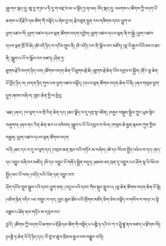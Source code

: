 ﻿  
།རྒྱ་གར་སྐད་དུ། ཨཱ་རྱ་ག་ཎ་པ་ཏི་རཱ་ག་བཛྲ་ས་མ་ཡ་སྟོད་ཏྲ་ནའམ། བོད་སྐད་དུ། འཕགས་པ་ཚོགས་ཀྱི་བདག་པོ་ཆགས་པ་རྡོ་རྗེའི་དམ་ཚིག་གི་བསྟོད་པ་ཞེས་བྱ་བ། རྗེ་བཙུན་སྤྱན་རས་གཟིགས་དབང་ཕྱུག་ལ་  
ཕྱག་འཚལ་ལོ། །ཕྱག་འཚལ་དཔལ་ལྡན་ཚོགས་བདག་དགྱེས། །ཕྱག་འཚལ་དཔལ་ལྡན་ཞི་བ་སྐྱེ། །ཕྱག་འཚལ་དཔལ་ལྡན་ཁྲོ་བོ་ཆེ། །ཚེ་འདི་ཉིད་ལ་དངོས་གྲུབ་ནི། །ཅི་འདོད་པར་ནི་སྩོལ་བར་མཛོད། །ལྷ་ཡི་རྒྱལ་པོའི་མངའ་ཐང་ནི། །སྒྲུབ་པ་པོ་ལ་སྩོལ་བར་མཛད། །ཤིན་ཏུ་  
ཐུགས་རྗེའི་བདག་ཉིད་པས། །ཚོགས་བདག་ཆེན་པོ་ཐུགས་རྗེ་ཆེ། །ཐུགས་རྗེ་ཆེན་པོས་དབུལ་བ་སྐྱོབ། །ནོར་ལྷ་ཆེན་པོ་ཁྱོད་ཉིད་ལ། །བདག་ཉིད་གུས་པས་ཕྱག་འཚལ་བསྟོད། །དཔལ་ལྡན་ཚོགས་བདག་ཆེན་པོ་ནི། །ཞལ་གསུམ་ཕྱག་དྲུག་ཞབས་བཞི་བ། །གླང་ཆེན་བྱི་ལ་སྤེའུ་  
  
༄༅། །ཞལ༑ །ལ་ཕུག་རལ་གྲི་རིན་ཆེན་དང། །ཆང་སྣོད་ལ་དུ་དགྲ་སྟ་འཛིན། །བརྐྱང་བསྐུམ་སྐྱིལ་ཀྲུང་ཡུམ་སྟེང་བཞུགས། །ཞལ་ནང་རིན་ཆེན་ཆར་པ་འབེབས། །སྒྲུབ་པ་པོ་ཡི་དབུལ་བ་སེལ། །གསུས་ཆེ་རྒྱན་རྣམས་ཀུན་གྱིས་བརྒྱན། །ཕྱག་འཚལ་དཔལ་ལྡན་ཚོགས་བདག་  
ལའོ། །ཆང་དང་ལ་དུ་ལ་ཕུག་དང། །འབྲས་ཆན་ཁུར་བའི་གཏོར་མ་བཞེས། །ཚེ་དང་ལོངས་སྤྱོད་འཕེལ་བ་དང། །ནད་དང་འབྱུང་བཞི་བར་མཛོད། །མི་དང་འབྱུང་པོ་གནོད་སྦྱིན་བདུད། །ཐམས་ཅད་བྲན་དུ་འགྱུར་པར་ཤོག་ལྷ་ཡི་ལོངས་སྤྱོད་མང་པོ་ལས། །འདོད་པའི་ཡོན་ཏན་འབྱུང་བར་  
ཤོག་དངོས་གྲུབ་སྒྲུབ་པའི་དབང་ཕྱུག་ཅན། །འདུལ་པའི་དབང་གིས་སྐུར་སྤྲུལ་པ། །ལྷ་ཆེན་ཚོགས་བདག་ཆེན་པོ་སྟེ། །འཇིག་རྟེན་འདིར་ཡང་བསྲུང་བ་དང། །བྱང་ཆུབ་ཐོབ་པའི་གྲོགས་མཛོད་ཅིག་ཅེས་བསྟོད་ལ་གསོལ་བ་གདང་པ་སྟེ་བཟླས་པ་ཐོན་ནས་གཏོར་མ་དབུལ་བར་  
བྱའོ༑ །ཚོགས་ཀྱི་བདག་པོ་ཆགས་པ་རྡོ་རྗེ་དམ་ཚིག་གི་བསྟོད་པ་པཎྜི་ཏ་དའི་པཾ་ཀ་ར་ཤྲཱི་ཛྙཱ་ནས་མཛད་པ་རྫོགས་སོ།། །།པནྜི་ཏ་ཆེན་པོ་དེ་ཉིད་དང། ལོ་ཙཱ་བ་ཚུལ་ཁྲིམས་རྒྱལ་བས་བསྒྱུར་བའོ།།  
  
  
